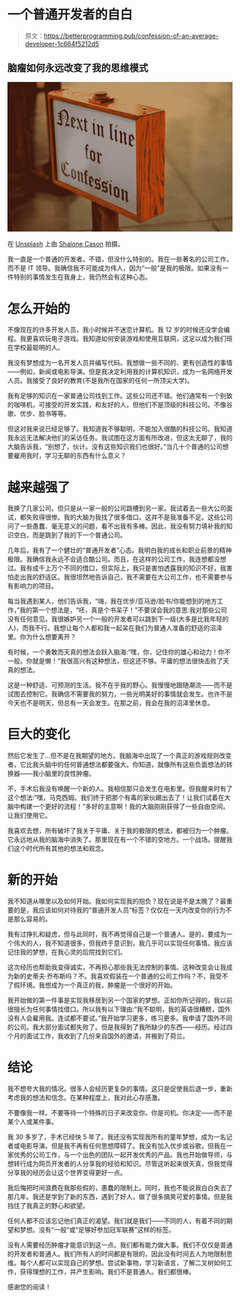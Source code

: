 # 一个普通开发者的自白

> 原文：<https://betterprogramming.pub/confession-of-an-average-developer-1c664f5212d5>

## 脑瘤如何永远改变了我的思维模式

![](img/086aa67b9c37026cd472f036bbca52ff.png)

在 [Unsplash](https://unsplash.com/s/photos/confession?utm_source=unsplash&utm_medium=referral&utm_content=creditCopyText) 上由 [Shalone Cason](https://unsplash.com/@shalone86?utm_source=unsplash&utm_medium=referral&utm_content=creditCopyText) 拍摄。

我一直是一个普通的开发者。不错，但没什么特别的。我在一些著名的公司工作，而不是 IT 领导。我确信我不可能成为伟人，因为“一般”是我的极限。如果没有一件特别的事情发生在我身上，我仍然会有这种心态。

# 怎么开始的

不像现在的许多开发人员，我小时候并不迷恋计算机。我 12 岁的时候还没学会编程。我更喜欢玩电子游戏。我知道如何安装游戏和使用互联网，这足以成为我们班在学校最聪明的人。

我没有梦想成为一名开发人员并编写代码。我想做一些不同的、更有创造性的事情——例如，新闻或电影导演。但是我决定利用我的计算机知识，成为一名网络开发人员。我接受了良好的教育(不是我所在国家的任何一所顶尖大学)。

我有足够的知识在一家普通公司找到工作。这些公司还不错。他们通常有一个别致的咖啡机，可接受的开发实践，和友好的人，但他们不是顶级的科技公司。不像谷歌、优步、脸书等等。

但这对我来说已经足够了。我知道我不够聪明，不能加入很酷的科技公司。我知道我永远无法解决他们的采访任务。我试图在这方面有所改进，但这太无聊了，我的大脑告诉我，“别想了，伙计。没有这些知识我们也很好。”当几十个普通的公司想要雇用我时，学习无聊的东西有什么意义？

# 越来越强了

我换了几家公司，但只是从一家一般的公司跳槽到另一家。我试着去一些大公司面试，都失败得很惨。我的大脑为我找了很多借口。这并不是我准备不足。这些公司问了一些愚蠢、毫无意义的问题，看不出我有多棒。因此，我没有努力填补我的知识空白，而是跳到了我的下一个普通公司。

几年后，我有了一个健壮的“普通开发者”心态。我明白我的成长和职业前景的精神极限。我确信我永远不会适合酷公司。而且，在这样的公司工作，我连想都没想过。我有成千上万个不同的借口，但实际上，我只是害怕透露我的知识不好，我害怕走出我的舒适区。我很坦然地告诉自己，我不需要在大公司工作，也不需要参与有影响力的项目。

每当我遇到某人，他们告诉我，“嗨，我在优步/亚马逊/脸书/你能想到的地方工作，”我的第一个想法是，“呸，真是个书呆子！”不要误会我的意思:我对那些公司没有任何意见。我很嫉妒另一个一般的开发者可以跳到下一级(大多是比我年轻的人)，而我不行。我想让每个人都和我一起呆在我们为普通人准备的舒适的沼泽里。你为什么想要离开？

有时候，一个勇敢而天真的想法会跃入脑海:“嘿，你，记住你的雄心和动力！你不一般。你就是懒！”我很高兴有这种想法，但这还不够。平庸的想法很快击败了天真的想法。

这是一种舒适、可预测的生活。我不在乎我的野心。我慢慢地跟随潮流——而不是试图去控制它。我确信不需要我的努力，一些光明美好的事情就会发生。也许不是今天也不是明天，但总有一天会发生。在那之前，我会在我的沼泽里休息。

# 巨大的变化

然后它发生了…但不是在我期望的地方。我脑海中出现了一个真正的游戏规则改变者，它比我头脑中的任何普通想法都要强大。你知道，就像所有这些负面想法的转换器——我小脑里的良性肿瘤。

不，手术后我没有唤醒一个新的人。我相信那只会发生在电影里。但我醒来时有了这个想法:“嘿，马克西姆。我们终于把那个有毒的家伙踢出去了！让我们试着在大脑中构建一个更好的流程！”多好的主意啊！我的大脑刚刚获得了一些自由空间。让我们使用它。

我喜欢去想，所有破坏了我关于平庸、关于我的极限的想法，都被归为一个肿瘤。它永远地从我的脑海中消失了。那里现在有一个不错的空地方。一个战场。提醒我们这个时代所有其他的想法和观念。

# 新的开始

我不知道从哪里以及如何开始。我如何实现我的抱负？现在说是不是太晚了？最重要的是，我应该如何对待我的“普通开发人员”标签？仅仅在一天内改变你的行为不是那么容易的。

我有过挣扎和疑虑，但与此同时，我不再觉得自己是一个普通人。是的，要成为一个伟大的人，我不知道很多，但我终于意识到，我几乎可以实现任何事情。我应该记住我的梦想，在我心灵的后院找到它们。

这次经历也帮助我变得诚实，不再担心那些我无法控制的事情。这种改变会让我成为新的史蒂夫·乔布斯吗？不。我喜欢假装在一个普通的公司工作吗？不，我受不了假环境。我想成为一个真正的我，肿瘤是一个很好的开始。

我开始做的第一件事是实现我移居到另一个国家的梦想。正如你所记得的，我以前很擅长为任何事情找借口。所以我有以下理由:“我不聪明，我的英语很糟糕，国外没有人会雇用我。连试都不要试。”我开始学习更多，练习更多。我申请了国外不同的公司。我大部分面试都失败了。但是我得到了我所缺少的东西——经历。经过四个月的面试工作，我收到了几份来自国外的邀请，并搬到了荷兰。

# 结论

我不想夸大我的情况。很多人会经历更复杂的事情。这只是促使我后退一步，重新考虑我的想法和信念。在某种程度上，我对此心存感激。

不要像我一样。不要等待一个特殊的日子来改变你。你是司机。你决定——而不是某个人或某件事。

我 30 多岁了，手术已经快 5 年了。我还没有实现我所有的童年梦想，成为一名记者或电影导演。但是我不再有任何思想障碍了。我没有加入优步或谷歌，但我在一家优秀的公司工作，与一个出色的团队一起开发优秀的产品。我也开始做导师，与想转行成为网页开发者的人分享我的经验和知识。尽管这听起来很天真，但我觉得分享我的经历会让这个世界变得更好一点。

我后悔把时间浪费在我那些假的，愚蠢的限制上。同时，我也不能说我白白失去了那几年。我还是学到了新的东西，遇到了好人，做了很多搞笑可爱的事情。但是我挡住了我真正的野心和欲望。

任何人都不应该忘记他们真正的渴望。我们就是我们——不同的人，有着不同的期望和梦想。没有“一般”或“足够好参加冠军联赛”这样的标签。

没有人需要经历肿瘤才能意识到这一点。我们都有能力做大事。我们不仅仅是普通的开发者和普通人。我们所有人的时间都是有限的，因此没有时间去人为地限制思维。每个人都可以实现自己的梦想。尝试新事物，学习新语言，了解二叉树如何工作，获得理想的工作，并产生影响。我们不是普通人。我们都很棒。

感谢您的阅读！